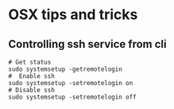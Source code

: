 # OSX tips and tricks

## Controlling ssh service from cli
```
# Get status
sudo systemsetup -getremotelogin
#  Enable ssh
sudo systemsetup -setremotelogin on
# Disable ssh
sudo systemsetup -setremotelogin off

```

